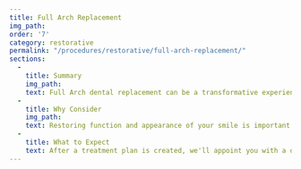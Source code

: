 ```yaml
---
title: Full Arch Replacement
img_path:
order: '7'
category: restorative
permalink: "/procedures/restorative/full-arch-replacement/"
sections:
  -
    title: Summary
    img_path:
    text: Full Arch dental replacement can be a transformative experience. If you are missing teeth or they must be removed, most times dental implants can be placed the same day. Additionally you may be a candidate to have new teeth the same day as well. Imagine having a completely new smile in one day!
  -
    title: Why Consider
    img_path:
    text: Restoring function and appearance of your smile is important for your health and self-confidence. When teeth must be removed, there is no better way to get you back to eating properly. Dentures and other substitutions restore very little of your ability to eat while replacing your teeth with implants can be a life-changing experience.
  -
    title: What to Expect
    text: After a treatment plan is created, we'll appoint you with a qualified surgeon to discuss the placement of your dental implant(s) and we'll coordinate treatment your surgeon. As an experienced team, we know how to make sure that all of your treatment goes as seemlessly as possible. When healing is completed, we'll replace your temporary teeth with new teeth on the implants. It's really one of the most exciting treatments we provide and as a dentist and surgeon team, we want to make sure you have an excellent experience!
---
```

